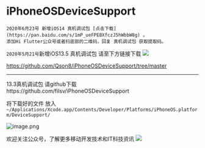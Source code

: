 # iPhoneOSDeviceSupport

```
2020年6月23号 新增iOS14 真机调试包 [点击下载](https://pan.baidu.com/s/1mP_ueFPEBXfczJ5hWbbW8g) 。
添加Hi Flutter公众号或者扫底部的二维码，回复 真机调试包 获取提取码。
```



`2020年5月21号`新增iOS13.5 真机调试包  请至下方链接下载
![](https://upload-images.jianshu.io/upload_images/1931782-7a2b9d883bf201db.png?imageMogr2/auto-orient/strip%7CimageView2/2/w/1240)

https://github.com/Qson8/iPhoneOSDeviceSupport/tree/master

-----------------------------------------------------------------
13.3真机调试包  请github下载https://github.com/filsv/iPhoneOSDeviceSupport


将下载好的文件 放入 ```~/Applications/Xcode.app/Contents/Developer/Platforms/iPhoneOS.platform/DeviceSupport/```

![image.png](https://upload-images.jianshu.io/upload_images/1931782-dd754e2df0df25aa.png?imageMogr2/auto-orient/strip%7CimageView2/2/w/1240)

欢迎关注公众号，了解更多移动开发技术和IT科技资讯
![](https://upload-images.jianshu.io/upload_images/1931782-412ec762efe31085.jpg?imageMogr2/auto-orient/strip%7CimageView2/2/w/1240)
